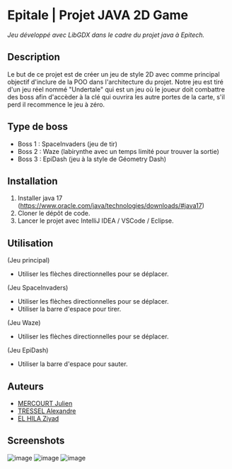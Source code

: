 # Epitale | Projet JAVA 2D Game
_Jeu développé avec LibGDX dans le cadre du projet java à Epitech._

## Description

Le but de ce projet est de créer un jeu de style 2D avec comme principal objectif d'inclure de la POO dans l'architecture du projet. Notre jeu est tiré d'un jeu réel nommé "Undertale" qui est un jeu où le joueur doit combattre des boss afin d'accèder à la clé qui ouvrira les autre portes de la carte, s'il perd il recommence le jeu à zéro.

## Type de boss

- Boss 1 : SpaceInvaders (jeu de tir)
- Boss 2 : Waze (labirynthe avec un temps limité pour trouver la sortie)
- Boss 3 : EpiDash (jeu à la style de Géometry Dash)

## Installation

1. Installer java 17 (https://www.oracle.com/java/technologies/downloads/#java17)
2. Cloner le dépôt de code.
3. Lancer le projet avec IntelliJ IDEA / VSCode / Eclipse.

## Utilisation

(Jeu principal)
- Utiliser les flèches directionnelles pour se déplacer.

(Jeu SpaceInvaders)
- Utiliser les flèches directionnelles pour se déplacer.
- Utiliser la barre d'espace pour tirer.

(Jeu Waze)
- Utiliser les flèches directionnelles pour se déplacer.

(Jeu EpiDash)
- Utiliser la barre d'espace pour sauter.

## Auteurs

- [MERCOURT Julien](https://github.com/JuMercourt)
- [TRESSEL Alexandre](https://github.com/PikPakPik)
- [EL HILA Ziyad](https://github.com/Ziyad-El-Hila)

## Screenshots

![image](https://i.imgur.com/XXLOmRF.png)
![image](https://i.imgur.com/vwNtkOd.png)
![image](https://i.imgur.com/PXQVaCQ.png)